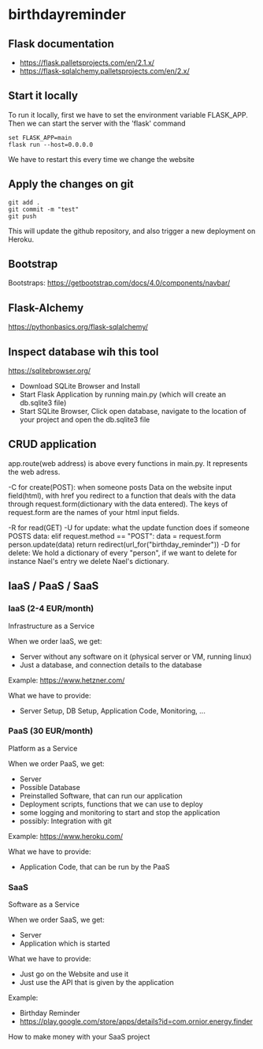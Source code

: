 # birthdayreminder

## Flask documentation
- https://flask.palletsprojects.com/en/2.1.x/
- https://flask-sqlalchemy.palletsprojects.com/en/2.x/

## Start it locally

To run it locally, first we have to set the environment variable FLASK_APP.
Then we can start the server with the 'flask' command
```shell script
set FLASK_APP=main
flask run --host=0.0.0.0

```
We have to restart this every time we change the website

## Apply the changes on git
```shell script
git add .
git commit -m "test"
git push
```

This will update the github repository, and also trigger a new deployment on Heroku.

## Bootstrap
Bootstraps: https://getbootstrap.com/docs/4.0/components/navbar/

## Flask-Alchemy
https://pythonbasics.org/flask-sqlalchemy/


## Inspect database wih this tool
https://sqlitebrowser.org/

- Download SQLite Browser and Install
- Start Flask Application by running main.py (which will create an db.sqlite3 file)
- Start SQLite Browser, Click open database, navigate to the location of your project and open the db.sqlite3 file

## CRUD application

app.route(web address) is above every functions in main.py. It represents the web adress.

-C for create(POST): when someone posts Data on the website input field(html),
with href you redirect to a function that deals with the data through request.form(dictionary with the data entered).
The keys of request.form are the names of your html input fields.

-R for read(GET)
-U for update: what the update function does if someone POSTS data:
    elif request.method == "POST":
        data = request.form
        person.update(data)
        return redirect(url_for("birthday_reminder"))
-D for delete: We hold a dictionary of every "person", if we want to delete for instance Nael's entry
we delete Nael's dictionary.


## IaaS / PaaS / SaaS

### IaaS (2-4 EUR/month)
Infrastructure as a Service

When we order IaaS, we get:
- Server without any software on it (physical server or VM, running linux)
- Just a database, and connection details to the database

Example:
https://www.hetzner.com/

What we have to provide:
- Server Setup, DB Setup, Application Code, Monitoring, ...

### PaaS (30 EUR/month)
Platform as a Service

When we order PaaS, we get:
- Server
- Possible Database
- Preinstalled Software, that can run our application
- Deployment scripts, functions that we can use to deploy
- some logging and monitoring to start and stop the application
- possibly: Integration with git

Example:
https://www.heroku.com/

What we have to provide:
- Application Code, that can be run by the PaaS

### SaaS
Software as a Service

When we order SaaS, we get:
- Server
- Application which is started

What we have to provide:
- Just go on the Website and use it
- Just use the API that is given by the application

Example:
- Birthday Reminder
- https://play.google.com/store/apps/details?id=com.ornior.energy.finder

How to make money with your SaaS project

